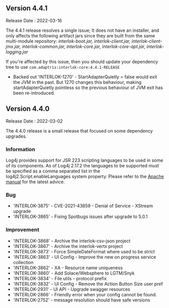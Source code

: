 ## Version 4.4.1 ##

Release Date : 2022-03-16

The 4.4.1 release resolves a single issue; It does not have an installer, and only affects the following artifact jars since they are built from the same multi-module repository: _interlok-boot.jar, interlok-client.jar, interlok-client-jmx.jar, interlok-common.jar, interlok-core.jar, interlok-core-apt.jar, interlok-logging.jar_

If you're affected by this issue, then you should update your dependency tree to use `com.adaptris:interlok-core:4.4.1-RELEASE`

- Backed out 'INTERLOK-1270' - StartAdapterQuietly = false would exit the JVM in the past. But 1270 changes this behaviour, making startAdapterQuietly pointless so the previous behaviour of JVM exit has been re-introduced.

## Version 4.4.0 ##

Release Date : 2022-03-02

The 4.4.0 release is a small release that focused on some dependency upgrades.

### Information

Log4j provides support for JSR 223 scripting languages to be used in some of its components. As of Log4j 2.17.2 the languages to be supported must be specified as a comma separated list in the log4j2.Script.enableLanguages system property. Please refer to the [Apache manual](https://logging.apache.org/log4j/2.x/manual/configuration.html#Scripts) for the latest advice.

### Bug

- 'INTERLOK-3875' - CVE-2021-43859 - Denial of Service - XStream upgrade
- 'INTERLOK-3865' - Fixing Spotbugs issues after upgrade to 5.0.1

### Improvement

- 'INTERLOK-3868' - Archive the interlok-csv-json project
- 'INTERLOK-3867' - Archive the interlok-vertx project
- 'INTERLOK-3873' - Force SimpleDateFormat where used to be strict
- 'INTERLOK-3863' - UI Config - Improve the new on progress service collection
- 'INTERLOK-3862' - XA - Resource name uniqueness
- 'INTERLOK-3860' - Add Solace/Websphere to LGTM/Snyk
- 'INTERLOK-3834' - File utils - protocol prefix
- 'INTERLOK-3832' - UI Config - Remove the Action Button Size user pref
- 'INTERLOK-2931' - UI API - Upgrade swagger resources
- 'INTERLOK-2866' - Friendly error when your config cannot be found.
- 'INTERLOK-2752' - message resolution should have safe versions
